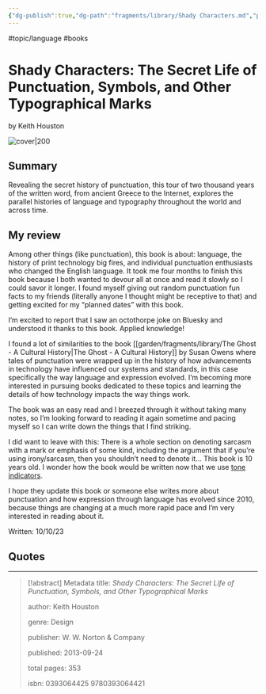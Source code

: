 ```yaml
---
{"dg-publish":true,"dg-path":"fragments/library/Shady Characters.md","permalink":"/fragments/library/shady-characters/","created":"2024-12-14T13:19:12.276-05:00","updated":"2025-08-16T13:50:24.230-04:00"}
---
```


#topic/language #books
# Shady Characters: The Secret Life of Punctuation, Symbols, and Other Typographical Marks
by Keith Houston

![cover|200](https://cdn2.penguin.com.au/covers/original/9781846146480.jpg)
## Summary
Revealing the secret history of punctuation, this tour of two thousand years of the written word, from ancient Greece to the Internet, explores the parallel histories of language and typography throughout the world and across time.
## My review

Among other things (like punctuation), this book is about: language, the history of print technology big fires, and individual punctuation enthusiasts who changed the English language. It took me four months to finish this book because I both wanted to devour all at once and read it slowly so I could savor it longer. I found myself giving out random punctuation fun facts to my friends (literally anyone I thought might be receptive to that) and getting excited for my “planned dates” with this book.

I’m excited to report that I saw an octothorpe joke on Bluesky and understood it thanks to this book. Applied knowledge!

I found a lot of similarities to the book [[garden/fragments/library/The Ghost - A Cultural History\|The Ghost - A Cultural History]] by Susan Owens where tales of punctuation were wrapped up in the history of how advancements in technology have influenced our systems and standards, in this case specifically the way language and expression evolved. I’m becoming more interested in pursuing books dedicated to these topics and learning the details of how technology impacts the way things work.

The book was an easy read and I breezed through it without taking many notes, so I’m looking forward to reading it again sometime and pacing myself so I can write down the things that I find striking.

I did want to leave with this: There is a whole section on denoting sarcasm with a mark or emphasis of some kind, including the argument that if you’re using irony/sarcasm, then you shouldn’t need to denote it… This book is 10 years old. I wonder how the book would be written now that we use [tone indicators](https://toneindicators.carrd.co/).

I hope they update this book or someone else writes more about punctuation and how expression through language has evolved since 2010, because things are changing at a much more rapid pace and I’m very interested in reading about it.

Written: 10/10/23

## Quotes

---

> [!abstract] Metadata
> title: *Shady Characters: The Secret Life of Punctuation, Symbols, and Other Typographical Marks*
> 
> author: Keith Houston
> 
> genre: Design
> 
> publisher: W. W. Norton & Company
> 
> published: 2013-09-24
> 
> total pages: 353
> 
> isbn: 0393064425 9780393064421
